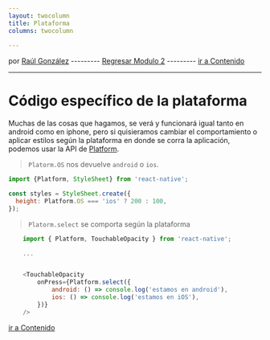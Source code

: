 ```yaml
---
layout: twocolumn
title: Plataforma
columns: twocolumn
 
---
```


por [Raúl González](https://twitter.com/soyraulgonzalez)  ---------   [Regresar Modulo 2](/modulo-dos.html) ---------   [ir a Contenido](/contenido.html)

---
# Código específico de la plataforma

Muchas de las cosas que hagamos, se verá y funcionará igual tanto en android como en iphone, pero si quisieramos cambiar el comportamiento o aplicar estilos según la plataforma en donde se corra la aplicación, podemos usar la API de [Platform](https://reactnative.dev/docs/platform-specific-code).

> `Platorm.OS` nos devuelve `android` o `ios`.

```js
import {Platform, StyleSheet} from 'react-native';

const styles = StyleSheet.create({
  height: Platform.OS === 'ios' ? 200 : 100,
});
```

> `Platorm.select` se comporta según la plataforma

```js
    import { Platform, TouchableOpacity } from 'react-native';

    ...


    <TouchableOpacity
        onPress={Platform.select({
            android: () => console.log('estamos en android'),
            ios: () => console.log('estamos en iOS'),
        })}
    />
```
[ir a Contenido](/contenido.html)